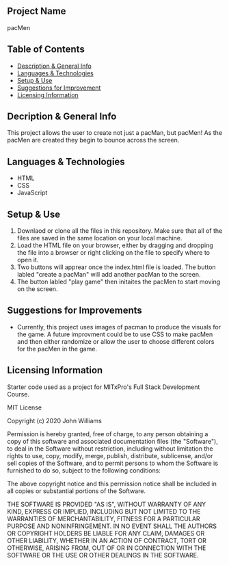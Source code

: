 ## Project Name
pacMen

## Table of Contents
- [Description & General Info](https://github.com/briennekordis/pacMan#decription--general-info)
- [Languages & Technologies](https://github.com/briennekordis/pacMan#languages--technologies)
- [Setup & Use](https://github.com/briennekordis/pacMan#setup--use)
- [Suggestions for Improvement](https://github.com/briennekordis/pacMan/blob/main/README.md#suggestions-for-improvements)
- [Licensing Information](https://github.com/briennekordis/pacMan/blob/main/README.md#licensing-information)


## Decription & General Info
This project allows the user to create not just a pacMan, but pacMen! As the pacMen are created they begin to bounce across the screen. 

## Languages & Technologies
- HTML 
- CSS
- JavaScript

## Setup & Use
1. Downlaod or clone all the files in this repository. Make sure that all of the files are saved in the same location on your local machine. 
2. Load the HTML file on your browser, either by dragging and dropping the file into a browser or right clicking on the file to specify where to open it.
3. Two buttons will apprear once the index.html file is loaded. The button labled "create a pacMan" will add another pacMan to the screen. 
4. The button labled "play game" then initaites the pacMen to start moving on the screen. 

## Suggestions for Improvements
- Currently, this project uses images of pacman to produce the visuals for the game. A future improvment could be to use CSS to make pacMen and then either randomize or allow the user to choose different colors for the pacMen in the game. 

## Licensing Information
Starter code used as a project for MITxPro's Full Stack Development Course. 

MIT License

Copyright (c) 2020 John Williams

Permission is hereby granted, free of charge, to any person obtaining a copy of this software and associated documentation files (the "Software"), to deal in the Software without restriction, including without limitation the rights to use, copy, modify, merge, publish, distribute, sublicense, and/or sell copies of the Software, and to permit persons to whom the Software is furnished to do so, subject to the following conditions:

The above copyright notice and this permission notice shall be included in all copies or substantial portions of the Software.

THE SOFTWARE IS PROVIDED "AS IS", WITHOUT WARRANTY OF ANY KIND, EXPRESS OR IMPLIED, INCLUDING BUT NOT LIMITED TO THE WARRANTIES OF MERCHANTABILITY, FITNESS FOR A PARTICULAR PURPOSE AND NONINFRINGEMENT. IN NO EVENT SHALL THE AUTHORS OR COPYRIGHT HOLDERS BE LIABLE FOR ANY CLAIM, DAMAGES OR OTHER LIABILITY, WHETHER IN AN ACTION OF CONTRACT, TORT OR OTHERWISE, ARISING FROM, OUT OF OR IN CONNECTION WITH THE SOFTWARE OR THE USE OR OTHER DEALINGS IN THE SOFTWARE.
